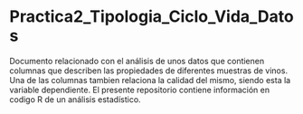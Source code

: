 # Practica2_Tipologia_Ciclo_Vida_Datos
Documento relacionado con el análisis de unos datos que contienen columnas que describen las propiedades de diferentes muestras de vinos. Una de las columnas tambien relaciona la calidad del mismo, siendo esta la variable dependiente. El presente repositorio contiene información en codigo R de un análisis estadístico.
